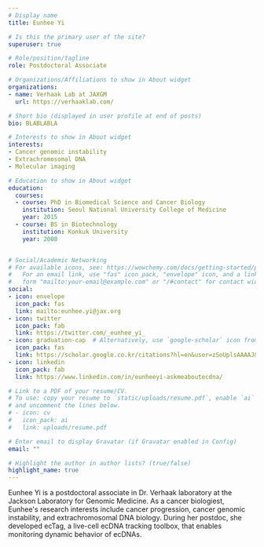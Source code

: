 ```yaml
---
# Display name
title: Eunhee Yi

# Is this the primary user of the site?
superuser: true

# Role/position/tagline
role: Postdoctoral Associate

# Organizations/Affiliations to show in About widget
organizations:
- name: Verhaak Lab at JAXGM
  url: https://verhaaklab.com/

# Short bio (displayed in user profile at end of posts)
bio: BLABLABLA

# Interests to show in About widget
interests:
- Cancer genomic instability
- Extrachromosomal DNA 
- Molecular imaging

# Education to show in About widget
education:
  courses:
  - course: PhD in Biomedical Science and Cancer Biology
    institution: Seoul National University College of Medicine
    year: 2015
  - course: BS in Biotechnology
    institution: Konkuk University
    year: 2008


# Social/Academic Networking
# For available icons, see: https://wowchemy.com/docs/getting-started/page-builder/#icons
#   For an email link, use "fas" icon pack, "envelope" icon, and a link in the
#   form "mailto:your-email@example.com" or "/#contact" for contact widget.
social:
- icon: envelope
  icon_pack: fas
  link: mailto:eunhee.yi@jax.org
- icon: twitter
  icon_pack: fab
  link: https://twitter.com/_eunhee_yi_
- icon: graduation-cap  # Alternatively, use `google-scholar` icon from `ai` icon pack
  icon_pack: fas
  link: https://scholar.google.co.kr/citations?hl=en&user=zSoUplsAAAAJ&view_op=list_works&sortby=pubdate
- icon: linkedin
  icon_pack: fab
  link: https://www.linkedin.com/in/eunheeyi-askmeaboutecdna/

# Link to a PDF of your resume/CV.
# To use: copy your resume to `static/uploads/resume.pdf`, enable `ai` icons in `params.toml`, 
# and uncomment the lines below.
# - icon: cv
#   icon_pack: ai
#   link: uploads/resume.pdf

# Enter email to display Gravatar (if Gravatar enabled in Config)
email: ""

# Highlight the author in author lists? (true/false)
highlight_name: true
---
```


Eunhee Yi is a postdoctoral associate in Dr. Verhaak laboratory at the Jackson Laboratory for Genomic Medicine. As a cancer biologiest, Eunhee's research interests include cancer progression, cancer genomic instability, and extrachromosomal DNA biology. During her postdoc, she developed ecTag, a live-cell ecDNA tracking toolbox, that enables monitoring dynamic behavior of ecDNAs. 
